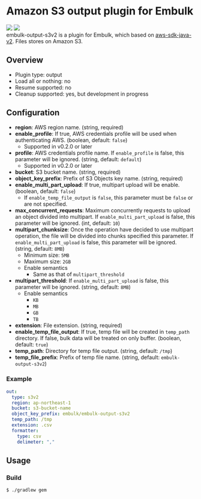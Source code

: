 # Amazon S3 output plugin for Embulk
![](https://github.com/ttksm/embulk-output-s3v2/workflows/Java%20CI%20with%20Gradle/badge.svg)
![](https://github.com/ttksm/embulk-output-s3v2/workflows/Release%20gem/badge.svg)
<br>
embulk-output-s3v2 is a plugin for Embulk, which based on [aws-sdk-java-v2](https://github.com/aws/aws-sdk-java-v2).
Files stores on Amazon S3.

## Overview
- Plugin type: output
- Load all or nothing: no
- Resume supported: no
- Cleanup supported: yes, but development in progress

## Configuration
- **region**: AWS region name. (string, required)
- **enable_profile**: If true, AWS credentials profile will be used when authenticating AWS. (boolean, default: `false`)
  - Supported in v0.2.0 or later
- **profile**: AWS credentials profile name. If `enable_profile` is false, this parameter will be ignored. (string, default: `default`)
  - Supported in v0.2.0 or later
- **bucket**: S3 bucket name. (string, required)
- **object_key_prefix**: Prefix of S3 Objects key name. (string, required)
- **enable_multi_part_upload**: If true, multipart upload will be enable. (boolean, default: `false`)
  - If `enable_temp_file_output` is `false`, this parameter must be `false` or are not specified.
- **max_concurrent_requests**: Maximum concurrently requests to upload an object divided into multipart. If `enable_multi_part_upload` is false, this parameter will be ignored. (int, default: `10`)
- **multipart_chunksize**: Once the operation have decided to use multipart operation, the file will be divided into chunks specified this parameter. If `enable_multi_part_upload` is false, this parameter will be ignored. (string, default: `8MB`)
  - Minimum size: `5MB`
  - Maximum size: `2GB`
  - Enable semantics
    - Same as that of `multipart_threshold`
- **multipart_threshold**: If `enable_multi_part_upload` is false, this parameter will be ignored. (string, default: `8MB`)
  - Enable semantics
    - `KB`
    - `MB`
    - `GB`
    - `TB`
- **extension**: File extension. (string, required)
- **enable_temp_file_output**: If true, temp file will be created in `temp_path` directory. If false, bulk data will be treated on only buffer. (boolean, default: `true`)
- **temp_path**: Directory for temp file output. (string, default: `/tmp`)
- **temp_file_prefix**: Prefix of temp file name. (string, default: `embulk-output-s3v2`)
### Example
```yaml
out:
  type: s3v2
  region: ap-northeast-1
  bucket: s3-bucket-name
  object_key_prefix: embulk/embulk-output-s3v2
  temp_path: /tmp
  extension: .csv
  formatter:
    type: csv
    delimeter: ","
```

## Usage
### Build
```
$ ./gradlew gem
```
